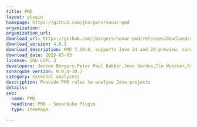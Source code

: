 ```yaml
---
title: PMD
layout: plugin
homepage: https://github.com/jborgers/sonar-pmd
organization: 
organization_url: 
download_url: https://github.com/jborgers/sonar-pmd/releases/download/4.0.1/sonar-pmd-plugin-4.0.1.jar
download_version: 4.0.1
download_description: PMD 7.10.0, supports Java 24 and 24-preview, runs on Java 11+ analysis side
download_date: 2025-03-03
license: GNU LGPL 3
developers: Jeroen Borgers,Peter Paul Bakker,Jens Gerdes,Tim Webster,Evgeny Mandrikov
sonarqube_version: 9.9.4-10.7
category: external analysers
description: Provide PMD rules to analyse Java projects
details: 
seo:
  name: PMD
  headline: PMD - SonarQube Plugin
  type: ItemPage

---
```


